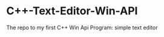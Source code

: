 C++-Text-Editor-Win-API
=======================
The repo to my first C++ Win Api Program: simple text editor
